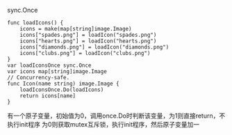 sync.Once

```
func loadIcons() {
    icons = make(map[string]image.Image)
    icons["spades.png"] = loadIcon("spades.png")
    icons["hearts.png"] = loadIcon("hearts.png")
    icons["diamonds.png"] = loadIcon("diamonds.png")
    icons["clubs.png"] = loadIcon("clubs.png")
}
var loadIconsOnce sync.Once
var icons map[string]image.Image
// Concurrency-safe.
func Icon(name string) image.Image {
    loadIconsOnce.Do(loadIcons)
    return icons[name]
}
```

有一个原子变量，初始值为0，调用once.Do时判断该变量，为1则直接return，不执行init程序
为0则获取mutex互斥锁，执行init程序，然后原子变量加一